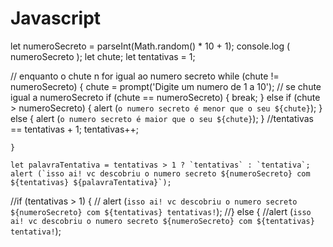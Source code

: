 # Javascript
let numeroSecreto = parseInt(Math.random() * 10 + 1);
console.log ( numeroSecreto );
let chute;
let tentativas = 1;

// enquanto o chute n for igual ao numero secreto
while (chute != numeroSecreto) {
    chute = prompt('Digite um numero de 1 a 10');
    // se chute igual a numeroSecreto
    if (chute == numeroSecreto) {
       break;
    } else 
        if (chute > numeroSecreto) {
            alert (`o numero secreto é menor que o seu ${chute}`);
        } else { 
            alert (`o numero secreto é maior que o seu ${chute}`);
    }
    //tentativas == tentativas + 1;
    tentativas++;

    }

    let palavraTentativa = tentativas > 1 ? `tentativas` : `tentativa`;
    alert (`isso ai! vc descobriu o numero secreto ${numeroSecreto} com ${tentativas} ${palavraTentativa}`);


 //if (tentativas > 1) {
   // alert (`isso ai! vc descobriu o numero secreto ${numeroSecreto} com ${tentativas} tentativas!`);
 //} else {
    //alert (`isso ai! vc descobriu o numero secreto ${numeroSecreto} com ${tentativas} tentativa!`); 

